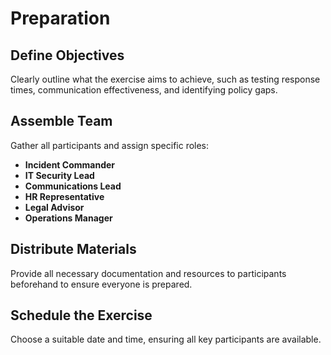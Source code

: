 # Preparation

## Define Objectives

Clearly outline what the exercise aims to achieve, such as testing response times, communication effectiveness, and identifying policy gaps.

## Assemble Team

Gather all participants and assign specific roles:
- **Incident Commander**
- **IT Security Lead**
- **Communications Lead**
- **HR Representative**
- **Legal Advisor**
- **Operations Manager**

## Distribute Materials

Provide all necessary documentation and resources to participants beforehand to ensure everyone is prepared.

## Schedule the Exercise

Choose a suitable date and time, ensuring all key participants are available.
